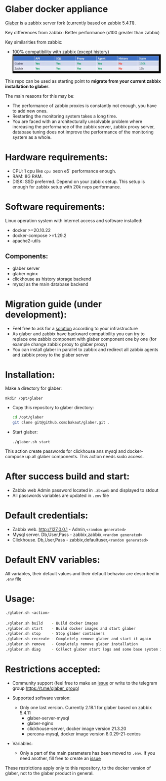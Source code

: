 # Glaber docker appliance

[Glaber](https://glaber.io/) is a zabbix server fork (currently based on zabbix 5.4.11).

Key differences from zabbix:
Better performance (x100 greater than zabbix)

Key similarities from zabbix:
- 100% compatibility with zabbix (except history)
![image](pictures/compatibility.png)

This repo can be used as starting point to **migrate from your current zabbix installation to glaber**.

The main reasons for this may be:

- The performance of zabbix proxies is constantly not enough, you have to add new ones.
- Restarting the monitoring system takes a long time.
- You are faced with an architecturally unsolvable problem where increasing the performance of the zabbix server, zabbix proxy server, database tuning does not improve the performance of the monitoring system as a whole.


# Hardware requirements:

- CPU:  1 cpu like `cpu `xeon e5` performance enough.
- RAM:  8G RAM.
- DISK: SSD preferred. Depend on your zabbix setup.
This setup is enough for zabbix setup with 20k nvps performance.

# Software requirements:

Linux operation system with internet access and software installed:
- docker >=20.10.22
- docker-compose >=1.29.2
- apache2-utils

## Components:

- glaber server
- glaber nginx
- clickhouse as history storage backend
- mysql as the main database backend

# Migration guide (under development):

- Feel free to ask for a [solution](https://glaber.ru/pricing.html) according to your infrastructure
- As glaber and zabbix have backward compatibility you can try to replace one zabbix component with glaber component one by one (for example change zabbix proxy to glaber proxy)
- You can install glaber in parallel to zabbix and redirect all zabbix agents and zabbix proxy to the glaber server


# Installation:
Make a directory for glaber:

  `mkdir /opt/glaber`
- Copy this repository to glaber directory:
  ```bash
  cd /opt/glaber
  git clone git@github.com:bakaut/glaber.git .
  ```
- Start glaber:

  `./glaber.sh start`

This action create passwords for clickhouse ans mysql and docker-compose up all glaber components. This action needs sudo access.

# After success  build and start:
- Zabbix web Admin password located in `.zbxweb` and displayed to stdout
- All passwords variables are updated in `.env` file

# Default credentials:

- Zabbix web. http://127.0.0.1 - Admin,`<random generated>`
- Mysql server. Db,User,Pass   - zabbix,zabbix,`<random generated>`
- Clickhouse. Db,User,Pass     - zabbix,defaultuser,`<random generated>`


# Default ENV variables:

All variables, their default values and their default behavior are described in `.env` file

# Usage:
```bash
./glaber.sh <action>

./glaber.sh build    - Build docker images
./glaber.sh start    - Build docker images and start glaber
./glaber.sh stop     - Stop glaber containers
./glaber.sh recreate - Completely remove glaber and start it again
./glaber.sh remove   - Completely remove glaber installation
./glaber.sh diag     - Collect glaber start logs and some base system info to the file
```

# Restrictions accepted:

- Community support (feel free to make an [issue](https://github.com/bakaut/glaber/issues/new) or write to the telegram group https://t.me/glaber_group)
- Supported software version:
  - Only one last version. Currently 2.18.1 for glaber based on zabbix 5.4.11
    - glaber-server-mysql
    - glaber-nginx
    - clickhouse-server, docker image version 21.3.20
    - percona-mysql, docker image version 8.0.29-21-centos

- Variables:
  - Only a part of the main parameters has been moved to ``.env``. If you need another, fill free to create an [issue](https://github.com/bakaut/glaber/issues/new)

These restrictions apply only to this repository, to the docker version of glaber, not to the glaber product in general.
